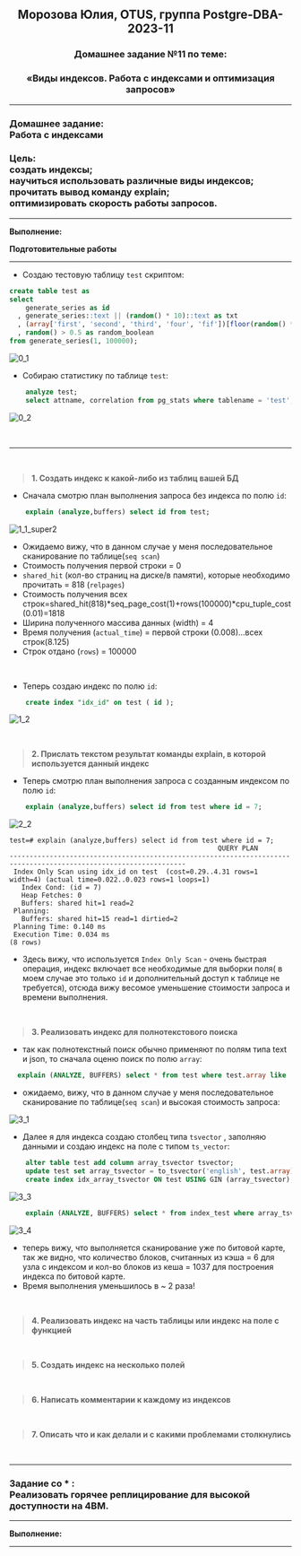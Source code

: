 **<div align="center"><h2>Морозова Юлия, OTUS, группа Postgre-DBA-2023-11</h2></div>**

**<div align=center><h3>Домашнее задание №11 по теме:</h3></div>**
**<div align=center><h3>«Виды индексов. Работа с индексами и оптимизация запросов»</h3></div>**

***
**<h3>Домашнее задание:
<br>Работа с индексами</h3>**

**<h3>Цель:
<br>создать индексы;
<br>научиться использовать различные виды индексов;
<br>прочитать вывод команду explain;
<br>оптимизировать скорость работы запросов.</h3>**

***

**Выполнение:**

**Подготовительные работы**

***

- Создаю тестовую таблицу ``test`` скриптом:

```sql
create table test as
select 
    generate_series as id
  , generate_series::text || (random() * 10)::text as txt
  , (array['first', 'second', 'third', 'four', 'fif'])[floor(random() * 5 + 1)] as array
  , random() > 0.5 as random_boolean
from generate_series(1, 100000);
```

![0_1](https://github.com/Y-M-Morozova/Postgre-DBA-2023-11_OTUS_Morozova_Yulia/assets/153178571/34004f5a-d1de-498a-bb29-10003b021024)

- Собираю статистику по таблице ``test``:

```sql
    analyze test;
    select attname, correlation from pg_stats where tablename = 'test';
```

![0_2](https://github.com/Y-M-Morozova/Postgre-DBA-2023-11_OTUS_Morozova_Yulia/assets/153178571/eca810e0-90fa-486b-8401-dc863240304d)

<br/>  

***

<br/>

>**1. Создать индекс к какой-либо из таблиц вашей БД**

- Сначала смотрю план выполнения запроса без индекса по полю ``id``:
```sql
    explain (analyze,buffers) select id from test;
```

![1_1_super2](https://github.com/Y-M-Morozova/Postgre-DBA-2023-11_OTUS_Morozova_Yulia/assets/153178571/e2467507-6443-46d5-a8d7-6c20f5751924)

- Ожидаемо вижу, что в данном случае у меня последовательное сканирование по таблице(``seq scan``)
- Cтоимость получения первой строки = 0
- ``shared_hit`` (кол-во страниц на диске/в памяти), которые необходимо прочитать = 818 (``relpages``)
- Cтоимость получения всех строк=shared_hit(818)*seq_page_cost(1)+rows(100000)*cpu_tuple_cost(0.01)=1818
- Ширина полученного массива данных (width) = 4
- Время получения (``actual_time``) = первой строки (0.008)...всех строк(8.125)
- Строк отдано (``rows``) = 100000

<br/>

- Теперь создаю индекс по полю ``id``:

```sql
    create index "idx_id" on test ( id );
```

![1_2](https://github.com/Y-M-Morozova/Postgre-DBA-2023-11_OTUS_Morozova_Yulia/assets/153178571/f671e962-a3c3-49ab-8f76-626d58572fea)

<br/>

>**2. Прислать текстом результат команды explain, в которой используется данный индекс**

- Теперь смотрю план выполнения запроса с созданным индексом по полю ``id``:
```sql
    explain (analyze,buffers) select id from test where id = 7;
```

![2_2](https://github.com/Y-M-Morozova/Postgre-DBA-2023-11_OTUS_Morozova_Yulia/assets/153178571/60ef049c-4433-43cf-b09f-c2ddd4cab779)

```
test=# explain (analyze,buffers) select id from test where id = 7;
                                                    QUERY PLAN
------------------------------------------------------------------------------------------------------------------
 Index Only Scan using idx_id on test  (cost=0.29..4.31 rows=1 width=4) (actual time=0.022..0.023 rows=1 loops=1)
   Index Cond: (id = 7)
   Heap Fetches: 0
   Buffers: shared hit=1 read=2
 Planning:
   Buffers: shared hit=15 read=1 dirtied=2
 Planning Time: 0.140 ms
 Execution Time: 0.034 ms
(8 rows)
```

- Здесь вижу, что используется ``Index Only Scan`` - очень быстрая операция, индекс включает все необходимые для выборки поля( в моем случае это только ``id`` и дополнительный доступ к таблице не требуется), отсюда вижу весомое уменьшение стоимости запроса и времени выполнения.

<br/>

>**3. Реализовать индекс для полнотекстового поиска**

- так как полнотекстный поиск обычно применяют по полям типа text и json, то сначала оценю поиск по полю ``array``:

```sql
  explain (ANALYZE, BUFFERS) select * from test where test.array like '%third%';
```
- ожидаемо, вижу, что в данном случае у меня последовательное сканирование по таблице(``seq scan``) и высокая стоимость запроса:

![3_1](https://github.com/Y-M-Morozova/Postgre-DBA-2023-11_OTUS_Morozova_Yulia/assets/153178571/10cdf705-4464-411c-90a5-e08e66612a0e)

- Далее я для индекса создаю столбец типа ``tsvector`` , заполняю данными и создаю индекс на поле с типом ``ts_vector``:

```sql
    alter table test add column array_tsvector tsvector;
    update test set array_tsvector = to_tsvector('english', test.array);
    create index idx_array_tsvector ON test USING GIN (array_tsvector);
```

![3_3](https://github.com/Y-M-Morozova/Postgre-DBA-2023-11_OTUS_Morozova_Yulia/assets/153178571/d524626c-7ad1-43ba-abca-d74c79b83392)


```sql
    explain (ANALYZE, BUFFERS) select * from index_test where array_tsvector @@ to_tsquery('third');
```

![3_4](https://github.com/Y-M-Morozova/Postgre-DBA-2023-11_OTUS_Morozova_Yulia/assets/153178571/74ea81e6-b21e-43a4-8557-c9c849bb87d2)

- теперь вижу, что выполняется сканирование уже по битовой карте, так же видно, что количество блоков, считанных из кэша  = 6 для узла с индексом и кол-во блоков из кеша  = 1037 для построения индекса по битовой карте. 
- Время выполнения уменьшилось в  ~ 2 раза! 
<br/>

>**4. Реализовать индекс на часть таблицы или индекс на поле с функцией**



<br/>

>**5. Создать индекс на несколько полей**



<br/>

>**6. Написать комментарии к каждому из индексов**



<br/>

>**7. Описать что и как делали и с какими проблемами столкнулись**



<br/>

***
**<h3> Задание со * :**
<br>Реализовать горячее реплицирование для высокой доступности на 4ВМ. 
</h3>

***

**Выполнение:**


***




